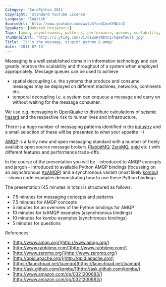 ```yaml
---
Category: 'EuroPython 2011'
Copyright: 'Standard YouTube License'
Language: 'English'
SourceUrl: 'http://www.youtube.com/watch?v=dIwsKYNbtnI'
Speakers: [Muharem Hrnjadovic]
Tags: [amqp, asynchronous, patterns, performance, queues, scalability, technology]
ThumbnailUrl: 'http://i.ytimg.com/vi/dIwsKYNbtnI/hqdefault.jpg'
Title: 'It''s the message, stupid: python & amqp'
date: '2011-07-13'
---
```

Messaging is a well established domain in information technology and can
greatly improve the scalability and throughput of a system when employed
appropriately. Message queues can be used to achieve

  * spatial decoupling i.e. the systems that produce and consume messages may be deployed on different machines, networks, continents etc.
  * temporal decoupling i.e. a system can enqueue a message and carry on without waiting for the message consumer.

We use e.g. messaging in [OpenQuake](http://openquake.org) to distribute
calculations of [seismic hazard](http://openquake.org/about/gem/) and the
respective risk to human lives and infrastructure.

There is a huge number of messaging patterns identified in the
[industry](http://www.amazon.com/dp/0321200683/) and a small selection of
these will be presented to whet your appetite :-)

[AMQP](http://www.amqp.org/) is a fairly new and open messaging standard with
a number of freely available open source message brokers
([RabbitMQ](http://www.rabbitmq.com/), [ZeroMQ](http://www.zeromq.org/),
[qpid](http://qpid.apache.org/) etc.) with different features and performance
trade-offs.

In the course of the presentation you will be - introduced to AMQP concepts
and jargon - introduced to available Python AMQP bindings (focussing on an
asynchronous ([txAMQP](https://launchpad.net/txamqp)) and a synchronous
variant (most likely [kombu](http://ask.github.com/kombu/)) - shown code
examples demonstrating how to use these Python bindings

The presentation (45 minutes in total) is structured as follows:

  * 7.5 minutes for messaging concepts and patterns
  * 7.5 minutes for AMQP concepts
  * 5 minutes for an overview of the Python bindings for AMQP
  * 10 minutes for txAMQP examples (asynchronous bindings)
  * 10 minutes for kombu examples (synchronous bindings)
  * 5 minutes for questions

References:

  * [http://www.amqp.org/](http://www.amqp.org/)
  * [http://www.rabbitmq.com/](http://www.rabbitmq.com/)
  * [http://www.zeromq.org/](http://www.zeromq.org/)
  * [http://qpid.apache.org/](http://qpid.apache.org/)
  * [https://launchpad.net/txamqp](https://launchpad.net/txamqp)
  * [http://ask.github.com/kombu/](http://ask.github.com/kombu/)
  * [http://www.amazon.com/dp/0321200683/](http://www.amazon.com/dp/0321200683/)

